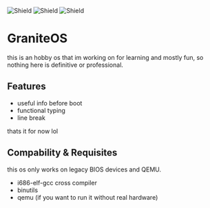 ![Shield](https://img.shields.io/github/commit-activity/t/saintsHr/GraniteOS)
![Shield](https://img.shields.io/github/contributors/saintsHr/GraniteOS)
![Shield](https://img.shields.io/github/last-commit/saintsHr/GraniteOS)

# GraniteOS
this is an hobby os that im working on for learning and mostly fun, so nothing here is definitive or professional.
## Features
- useful info before boot
- functional typing
- line break

thats it for now lol

## Compability & Requisites
this os only works on legacy BIOS devices and QEMU.
- i686-elf-gcc cross compiler
- binutils
- qemu (if you want to run it without real hardware)
